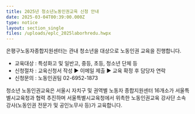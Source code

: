 ```yaml
---
title: 2025년 청소년노동인권교육 신청 안내
date: 2025-03-04T00:39:00.000Z
type: notice
layout: section_single
files: /uploads/eplc_2025laborhredu.hwpx
---
```

<p>은평구노동자종합지원센터는 관내 청소년을 대상으로 노동인권 교육을 진행합니다.</p>
<ul>
<li>교육대상 : 특성화고 및 일반고, 중등, 초등, 청소년 단체 등</li>
<li>신청절차 : 교육신청서 작성 ▶ 이메일 제출 ▶ 교육 확정 후 담당자 연락</li>
<li>신청문의 : 노동인권팀 02-6952-1873</li>
</ul>
<p>청소년 노동인권교육은 서울시 자치구 및 권역별 노동자 종합지원센터 16개소가 서울특별시교육청과 협력 추진하며 서울특별시교육청에서 위촉한 노동인권교육 강사단 소속 강사(노동인권 전문가 및 공인노무사 등)가 교육합니다.</p>